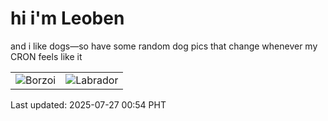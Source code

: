 # hi i'm Leoben

and i like dogs—so have some random dog pics that change whenever my CRON feels like it

|  |  |
|--------|----------|
| ![Borzoi](https://random-dog-vercel.vercel.app/api/random-borzoi?v=1753548871) | ![Labrador](https://random-dog-vercel.vercel.app/api/random-labrador?v=1753548871) |

Last updated: 2025-07-27 00:54 PHT
